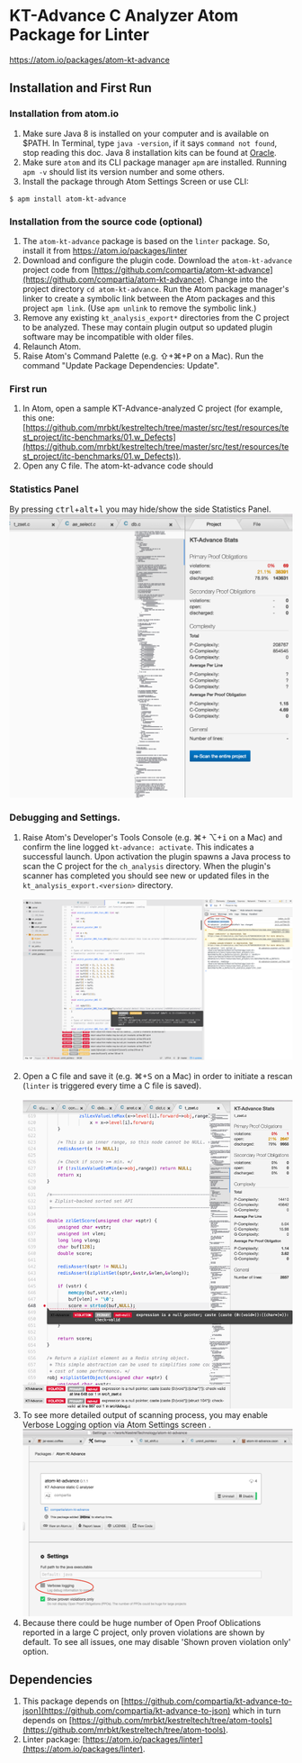 # KT-Advance C Analyzer Atom Package for Linter

https://atom.io/packages/atom-kt-advance

## Installation and First Run
### Installation from atom.io
1. Make sure Java 8 is installed on your computer and is available on $PATH. In Terminal, type `java -version`, if it says `command not found`, stop reading this doc.  Java 8 installation kits can be found at [Oracle](http://www.oracle.com/technetwork/java/javase/downloads/jdk8-downloads-2133151.html).   
1. Make sure `atom` and its CLI package manager `apm` are installed.  Running `apm -v` should list its version number and some others.
1. Install the package through Atom Settings Screen or use CLI:
```
$ apm install atom-kt-advance
```

### Installation from the source code (optional)
1. The `atom-kt-advance` package is based on the `linter` package. So, install it from https://atom.io/packages/linter
1. Download and configure the plugin code.
Download the `atom-kt-advance` project code from [https://github.com/compartia/atom-kt-advance](https://github.com/compartia/atom-kt-advance).  Change into the project directory `cd atom-kt-advance`. Run the Atom package manager's linker to create a symbolic link between the Atom packages and this project `apm link`.  (Use `apm unlink` to remove the symbolic link.)
1. Remove any existing `kt_analysis_export*` directories from the C project to be analyzed. These may contain plugin output so updated plugin software may be incompatible with older files.
1. Relaunch Atom.
1. Raise Atom's Command Palette (e.g. &#8679;+&#8984;+<kbd>P</kbd> on a Mac). Run the command "Update Package Dependencies: Update".

### First run
1. In Atom, open a sample KT-Advance-analyzed C project (for example, this one: [https://github.com/mrbkt/kestreltech/tree/master/src/test/resources/test_project/itc-benchmarks/01.w_Defects](https://github.com/mrbkt/kestreltech/tree/master/src/test/resources/test_project/itc-benchmarks/01.w_Defects)).
2. Open any C file. The atom-kt-advance code should

### Statistics Panel
By pressing <kbd>ctrl</kbd>+<kbd>alt</kbd>+<kbd>l</kbd> you may hide/show the side Statistics Panel.
![Image](/screenshots/view-stats.png)


### Debugging and Settings.
1. Raise Atom's Developer's Tools Console (e.g. &#8984;+
&#8997;+<kbd>i</kbd> on a Mac) and confirm the line logged `kt-advance: activate`.  This indicates a successful launch.  Upon activation the plugin spawns a Java process to scan the C project for the `ch_analysis` directory.  When the plugin's scanner has completed you should see new or updated files in the `kt_analysis_export.<version>` directory.
<br><br>
![Image](/screenshots/plugin-activate.png)
<br><br>
1. Open a C file and save it (e.g. &#8984;+<kbd>S</kbd> on a Mac) in order to initiate a rescan (`linter` is triggered every time a C file is saved).
<br><br>
![Image](/screenshots/violation-ppo-not-null.png)
2. To see more detailed output of scanning process, you may enable Verbose Logging option via Atom Settings screen .
![Image](/screenshots/settings.png)
3. Because there could be huge number of Open Proof Oblications reported in a large C project, only proven violations are shown by default. To see all issues, one may disable 'Shown proven violation only' option.

## Dependencies
1.  This package depends on [https://github.com/compartia/kt-advance-to-json](https://github.com/compartia/kt-advance-to-json) which in turn depends on [https://github.com/mrbkt/kestreltech/tree/atom-tools](https://github.com/mrbkt/kestreltech/tree/atom-tools).
2. Linter package: [https://atom.io/packages/linter](https://atom.io/packages/linter).
